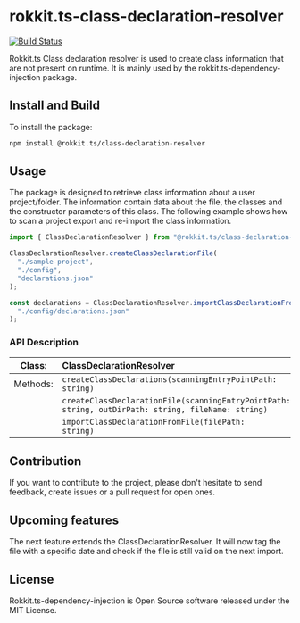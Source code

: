 # rokkit.ts-class-declaration-resolver

[![Build Status](https://travis-ci.com/rokkit-ts/rokkit.ts-class-declaration-resolver.svg?branch=master)](https://travis-ci.com/rokkit-ts/rokkit.ts-class-declaration-resolver)

Rokkit.ts Class declaration resolver is used to create class information that are not present on runtime. It is mainly used by the rokkit.ts-dependency-injection package.

## Install and Build

To install the package:

```bash
npm install @rokkit.ts/class-declaration-resolver
```

## Usage

The package is designed to retrieve class information about a user project/folder. The information contain data about
the file, the classes and the constructor parameters of this class.
The following example shows how to scan a project export and re-import the class information.

```typescript
import { ClassDeclarationResolver } from "@rokkit.ts/class-declaration-resolver";

ClassDeclarationResolver.createClassDeclarationFile(
  "./sample-project",
  "./config",
  "declarations.json"
);

const declarations = ClassDeclarationResolver.importClassDeclarationFromFile(
  "./config/declarations.json"
);
```

### API Description

|  Class:  | ClassDeclarationResolver                                                                                      |
| :------: | :------------------------------------------------------------------------------------------------------------ |
| Methods: | <code>createClassDeclarations(scanningEntryPointPath: string)</code>                                          |
|          | <code>createClassDeclarationFile(scanningEntryPointPath: string, outDirPath: string, fileName: string)</code> |
|          | <code>importClassDeclarationFromFile(filePath: string)</code>                                                 |

## Contribution

If you want to contribute to the project, please don't hesitate to send feedback, create issues or a pull request for
open ones.

## Upcoming features

The next feature extends the ClassDeclarationResolver. It will now tag the file with a specific date and check if the
file is still valid on the next import.

## License

Rokkit.ts-dependency-injection is Open Source software released under the MIT License.
